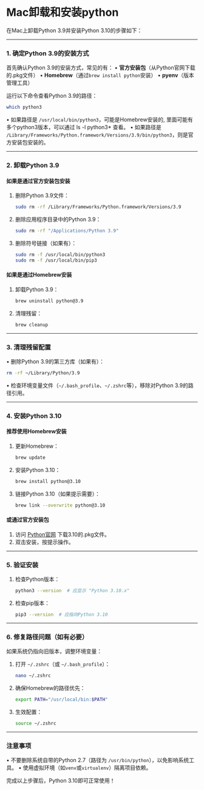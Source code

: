# Mac卸载和安装python
在Mac上卸载Python 3.9并安装Python 3.10的步骤如下：

---

### **1. 确定Python 3.9的安装方式**
首先确认Python 3.9的安装方式，常见的有：
• **官方安装包**（从Python官网下载的.pkg文件）
• **Homebrew**（通过`brew install python`安装）
• **pyenv**（版本管理工具）

运行以下命令查看Python 3.9的路径：
```bash
which python3
```
• 如果路径是 `/usr/local/bin/python3`，可能是Homebrew安装的, 里面可能有多个python3版本，可以通过 ls -l python3* 查看。
• 如果路径是 `/Library/Frameworks/Python.framework/Versions/3.9/bin/python3`，则是官方安装包安装的。

---

### **2. 卸载Python 3.9**

#### **如果是通过官方安装包安装**
1. 删除Python 3.9文件：
   ```bash
   sudo rm -rf /Library/Frameworks/Python.framework/Versions/3.9
   ```
2. 删除应用程序目录中的Python 3.9：
   ```bash
   sudo rm -rf "/Applications/Python 3.9"
   ```
3. 删除符号链接（如果有）：
   ```bash
   sudo rm -f /usr/local/bin/python3
   sudo rm -f /usr/local/bin/pip3
   ```

#### **如果是通过Homebrew安装**
1. 卸载Python 3.9：
   ```bash
   brew uninstall python@3.9
   ```
2. 清理残留：
   ```bash
   brew cleanup
   ```

---

### **3. 清理残留配置**
• 删除Python 3.9的第三方库（如果有）：
  ```bash
  rm -rf ~/Library/Python/3.9
  ```
• 检查环境变量文件（`~/.bash_profile`、`~/.zshrc`等），移除对Python 3.9的路径引用。

---

### **4. 安装Python 3.10**

#### **推荐使用Homebrew安装**
1. 更新Homebrew：
   ```bash
   brew update
   ```
2. 安装Python 3.10：
   ```bash
   brew install python@3.10
   ```
3. 链接Python 3.10（如果提示需要）：
   ```bash
   brew link --overwrite python@3.10
   ```

#### **或通过官方安装包**
1. 访问 [Python官网](https://www.python.org/downloads/macos/) 下载3.10的.pkg文件。
2. 双击安装，按提示操作。

---

### **5. 验证安装**
1. 检查Python版本：
   ```bash
   python3 --version  # 应显示 "Python 3.10.x"
   ```
2. 检查pip版本：
   ```bash
   pip3 --version  # 应指向Python 3.10
   ```

---

### **6. 修复路径问题（如有必要）**
如果系统仍指向旧版本，调整环境变量：
1. 打开 `~/.zshrc`（或 `~/.bash_profile`）：
   ```bash
   nano ~/.zshrc
   ```
2. 确保Homebrew的路径优先：
   ```bash
   export PATH="/usr/local/bin:$PATH"
   ```
3. 生效配置：
   ```bash
   source ~/.zshrc
   ```

---

### **注意事项**
• 不要删除系统自带的Python 2.7（路径为 `/usr/bin/python`），以免影响系统工具。
• 使用虚拟环境（如`venv`或`virtualenv`）隔离项目依赖。

完成以上步骤后，Python 3.10即可正常使用！